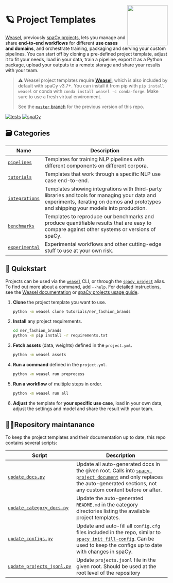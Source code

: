 <a href="https://explosion.ai"><img src="https://explosion.ai/assets/img/logo.svg" width="125" height="125" align="right" /></a>

# 🪐 Project Templates

[Weasel](https://github.com/explosion/weasel), previously
[spaCy projects](https://spacy.io/usage/projects), lets you manage and share
**end-to-end workflows** for different **use cases and domains**, and
orchestrate training, packaging and serving your custom pipelines. You can start
off by cloning a pre-defined project template, adjust it to fit your needs, load
in your data, train a pipeline, export it as a Python package, upload your
outputs to a remote storage and share your results with your team.

> ⚠️ Weasel project templates require
> [**Weasel**](https://github.com/explosion/weasel), which is also included by
> default with spaCy v3.7+. You can install it from pip with
> `pip install weasel` or conda with `conda install weasel -c conda-forge`. Make
> sure to use a fresh virtual environment.
>
> See the [`master` branch](https://github.com/explosion/projects/tree/master)
> for the previous version of this repo.

[![tests](https://github.com/explosion/projects/actions/workflows/tests.yml/badge.svg)](https://github.com/explosion/projects/actions/workflows/tests.yml)
[![spaCy](https://img.shields.io/static/v1?label=made%20with%20%E2%9D%A4%20and&message=spaCy&color=09a3d5&style=flat-square)](https://spacy.io)

## 🗃 Categories

| Name                           | Description                                                                                                                                                                             |
| ------------------------------ | --------------------------------------------------------------------------------------------------------------------------------------------------------------------------------------- |
| [`pipelines`](pipelines)       | Templates for training NLP pipelines with different components on different corpora.                                                                                                    |
| [`tutorials`](tutorials)       | Templates that work through a specific NLP use case end-to-end.                                                                                                                         |
| [`integrations`](integrations) | Templates showing integrations with third-party libraries and tools for managing your data and experiments, iterating on demos and prototypes and shipping your models into production. |
| [`benchmarks`](benchmarks)     | Templates to reproduce our benchmarks and produce quantifiable results that are easy to compare against other systems or versions of spaCy.                                             |
| [`experimental`](experimental) | Experimental workflows and other cutting-edge stuff to use at your own risk.                                                                                                            |

## 🚀 Quickstart

Projects can be used via the
[`weasel`](https://github.com/explosion/weasel/blob/main/docs/cli.md) CLI, or
through the [`spacy project`](https://spacy.io/api/cli#project) alias. To find
out more about a command, add `--help`. For detailed instructions, see the
[Weasel documentation](https://github.com/explosion/weasel/tree/main#-documentation)
or [spaCy projects usage guide](https://spacy.io/usage/projects).

1. **Clone** the project template you want to use.
   ```bash
   python -m weasel clone tutorials/ner_fashion_brands
   ```
2. **Install** any project requirements.
   ```bash
   cd ner_fashion_brands
   python -m pip install -r requirements.txt
   ```
3. **Fetch assets** (data, weights) defined in the `project.yml`.
   ```bash
   python -m weasel assets
   ```
4. **Run a command** defined in the `project.yml`.
   ```bash
   python -m weasel run preprocess
   ```
5. **Run a workflow** of multiple steps in order.
   ```bash
   python -m weasel run all
   ```
6. **Adjust** the template for **your specific use case**, load in your own
   data, adjust the settings and model and share the result with your team.

## 👷‍♀️Repository maintanance

To keep the project templates and their documentation up to date, this repo
contains several scripts:

| Script                                                         | Description                                                                                                                                                                                                               |
| -------------------------------------------------------------- | ------------------------------------------------------------------------------------------------------------------------------------------------------------------------------------------------------------------------- |
| [`update_docs.py`](.github/update_docs.py)                     | Update all auto-generated docs in the given root. Calls into [`spacy project document`](https://spacy.io/api/cli#project-document) and only replaces the auto-generated sections, not any custom content before or after. |
| [`update_category_docs.py`](.github/update_category_docs.py)   | Update the auto-generated `README.md` in the category directories listing the available project templates.                                                                                                                |
| [`update_configs.py`](.github/update_configs.py)               | Update and auto-fill all `config.cfg` files included in the repo, similar to [`spacy init fill-config`](https://spacy.io/api/cli#init-fill-config). Can be used to keep the configs up to date with changes in spaCy.     |
| [`update_projects_jsonl.py`](.github/update_projects_jsonl.py) | Update `projects.jsonl` file in the given root. Should be used at the root level of the repository                                                                                                                            |
